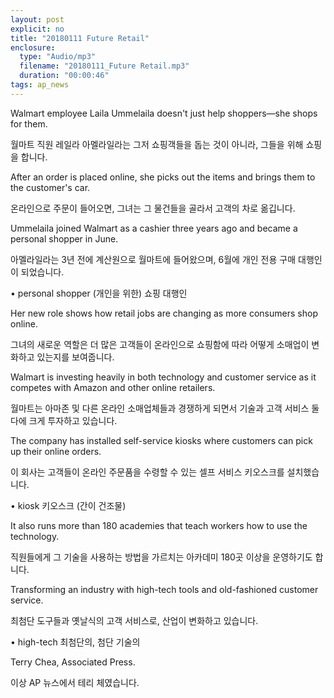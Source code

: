 ```yaml
---
layout: post
explicit: no
title: "20180111 Future Retail"
enclosure:
  type: "Audio/mp3"
  filename: "20180111_Future Retail.mp3"
  duration: "00:00:46"
tags: ap_news
---
```


Walmart employee Laila Ummelaila doesn't just help shoppers—she shops for them.

월마트 직원 레일라 아멜라일라는 그저 쇼핑객들을 돕는 것이 아니라, 그들을 위해 쇼핑을 합니다.





After an order is placed online, she picks out the items and brings them to the customer's car.

온라인으로 주문이 들어오면, 그녀는 그 물건들을 골라서 고객의 차로 옮깁니다.





Ummelaila joined Walmart as a cashier three years ago and became a personal shopper in June.

아멜라일라는 3년 전에 계산원으로 월마트에 들어왔으며, 6월에 개인 전용 구매 대행인이 되었습니다.

• personal shopper (개인을 위한) 쇼핑 대행인







Her new role shows how retail jobs are changing as more consumers shop online.

그녀의 새로운 역할은 더 많은 고객들이 온라인으로 쇼핑함에 따라 어떻게 소매업이 변화하고 있는지를 보여줍니다.







Walmart is investing heavily in both technology and customer service as it competes with Amazon and other online retailers.

월마트는 아마존 및 다른 온라인 소매업체들과 경쟁하게 되면서 기술과 고객 서비스 둘 다에 크게 투자하고 있습니다.





The company has installed self-service kiosks where customers can pick up their online orders.

이 회사는 고객들이 온라인 주문품을 수령할 수 있는 셀프 서비스 키오스크를 설치했습니다.

• kiosk 키오스크 (간이 건조물)





It also runs more than 180 academies that teach workers how to use the technology.

직원들에게 그 기술을 사용하는 방법을 가르치는 아카데미 180곳 이상을 운영하기도 합니다.







Transforming an industry with high-tech tools and old-fashioned customer service.

최첨단 도구들과 옛날식의 고객 서비스로, 산업이 변화하고 있습니다.

• high-tech 최첨단의, 첨단 기술의





Terry Chea, Associated Press.

이상 AP 뉴스에서 테리 체였습니다.

